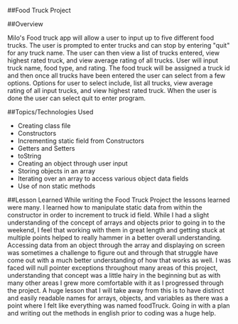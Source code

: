 ##Food Truck Project

##Overview

Milo's Food truck app will allow a user to input up to five different food trucks. The user is prompted to enter trucks and can stop by entering "quit" for any truck name. The user can then view a list of trucks entered, view highest rated truck, and view average rating of all trucks. User will input truck name, food type, and rating. The food truck will be assigned a truck id and then once all trucks have been entered the user can select from a few options. Options for user to select include, list all trucks, view average rating of all input trucks, and view highest rated truck. When the user is done the user can select quit to enter program.

##Topics/Technologies Used
* Creating class file
* Constructors
* Incrementing static field from Constructors
* Getters and Setters
* toString
* Creating an object through user input
* Storing objects in an array
* Iterating over an array to access various object data fields
* Use of non static methods

##Lesson Learned
While writing the Food Truck Project the lessons learned were many. I learned how to manipulate static data from within the constructor in order to increment to truck id field. While I had a slight understanding of the concept of arrays and objects prior to going in to the weekend, I feel that working with them in great length and getting stuck at multiple points helped to really hammer in a better overall understanding. Accessing data from an object through the array and displaying on screen was sometimes a challenge to figure out and through that struggle have come out with a much better understanding of how that works as well. I was faced will null pointer exceptions throughout many areas of this project, understanding that concept was a little hairy in the beginning but as with many other areas I grew more comfortable with it as I progressed through the project. A huge lesson that I will take away from this is to have distinct and easily readable names for arrays, objects, and variables as there was a point where I felt like everything was named foodTruck. Going in with a plan and writing out the methods in english prior to coding was a huge help.
